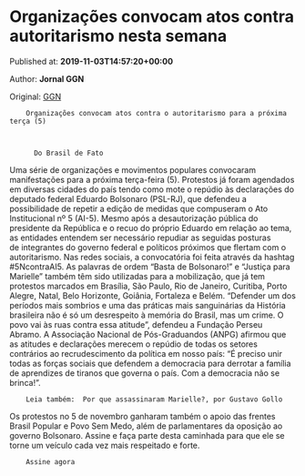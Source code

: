 
# Organizações convocam atos contra autoritarismo nesta semana

Published at: **2019-11-03T14:57:20+00:00**

Author: **Jornal GGN**

Original: [GGN](https://jornalggn.com.br/direitos-humanos/organizacoes-convocam-atos-contra-autoritarismo-nesta-semana/)


        Organizações convocam atos contra o autoritarismo para a próxima terça (5)
      

        
          Do Brasil de Fato
        
      
Uma série de organizações e movimentos populares convocaram manifestações para a próxima terça-feira (5). Protestos já foram agendados em diversas cidades do país tendo como mote o repúdio às declarações do deputado federal Eduardo Bolsonaro (PSL-RJ), que defendeu a possibilidade de repetir a edição de medidas que compuseram o Ato Institucional nº 5 (AI-5).
Mesmo após a desautorização pública do presidente da República e o recuo do próprio Eduardo em relação ao tema, as entidades entendem ser necessário repudiar as seguidas posturas de integrantes do governo federal e políticos próximos que flertam com o autoritarismo. Nas redes sociais, a convocatória foi feita através da hashtag #5NcontraAI5.
As palavras de ordem “Basta de Bolsonaro!” e “Justiça para Marielle” também têm sido utilizadas para a mobilização, que já tem protestos marcados em Brasília, São Paulo, Rio de Janeiro, Curitiba, Porto Alegre, Natal, Belo Horizonte, Goiânia, Fortaleza e Belém.
“Defender um dos períodos mais sombrios e uma das práticas mais sanguinárias da História brasileira não é só um desrespeito à memória do Brasil, mas um crime. O povo vai às ruas contra essa atitude”, defendeu a Fundação Perseu Abramo.
A Associação Nacional de Pós-Graduandos (ANPG) afirmou que as atitudes e declarações merecem o repúdio de todas os setores contrários ao recrudescimento da política em nosso país: “É preciso unir todas as forças sociais que defendem a democracia para derrotar a família de aprendizes de tiranos que governa o país. Com a democracia não se brinca!”.

        Leia também:  Por que assassinaram Marielle?, por Gustavo Gollo
      
Os protestos no 5 de novembro ganharam também o apoio das frentes Brasil Popular e Povo Sem Medo, além de parlamentares da oposição ao governo Bolsonaro.
Assine e faça parte desta caminhada para que ele se torne um veículo cada vez mais respeitado e forte.

        Assine agora
      

